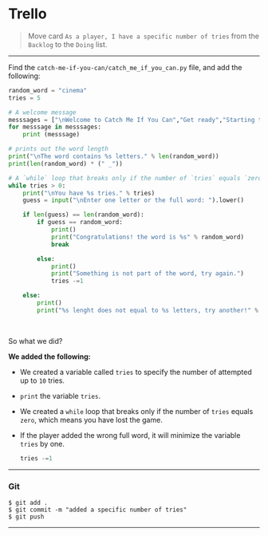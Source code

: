 ﻿
# Trello
> Move card  `As a player, I have a specific number of tries`  from the  `Backlog`  to the  `Doing`  list.

----------

Find the `catch-me-if-you-can/catch_me_if_you_can.py` file, and add the following:

```python
random_word = "cinema"
tries = 5

# A welcome message
messsages = ["\nWelcome to Catch Me If You Can","Get ready","Starting the game...","Selecting a word..."]
for messsage in messsages:
    print (messsage)

# prints out the word length
print("\nThe word contains %s letters." % len(random_word))
print(len(random_word) * (" _"))

# A `while` loop that breaks only if the number of `tries` equals `zero`
while tries > 0:
    print("\nYou have %s tries." % tries)
    guess = input("\nEnter one letter or the full word: ").lower()

    if len(guess) == len(random_word):
        if guess == random_word:
            print()
            print("Congratulations! the word is %s" % random_word)
            break

        else:
            print()
            print("Something is not part of the word, try again.")
            tries -=1

    else:
        print()
        print("%s lenght does not equal to %s letters, try another!" % (guess,len(random_word)))

```
<br>

So what we did?


 **We added the following:**

 - We created a variable called `tries` to specify the number of attempted up to `10` tries.

 - `print` the variable `tries`.
 
 - We created a `while` loop that breaks only if the number of `tries` equals `zero`, which means you have lost the game.
 
 - If the player added the wrong full word, it will minimize the variable `tries` by one.
    ```python
    tries -=1
    ```

----------

### Git


```
$ git add .
$ git commit -m "added a specific number of tries"
$ git push
```

----------


